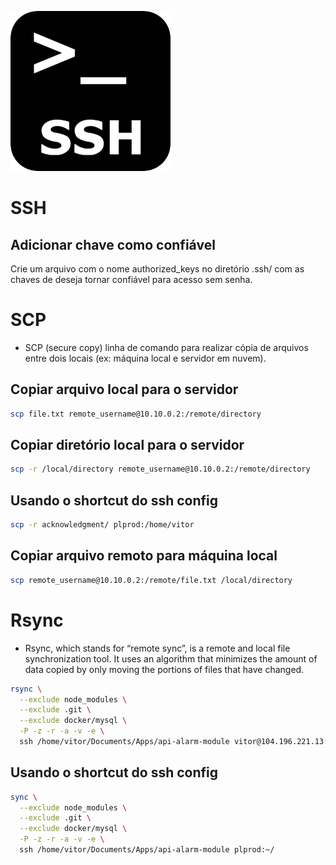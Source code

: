 ![SSH](./images/ssh-icon.png)

# SSH

## Adicionar chave como confiável

Crie um arquivo com o nome authorized_keys no diretório .ssh/ com as chaves de deseja tornar confiável para acesso sem senha.

# SCP

- SCP (secure copy) linha de comando para realizar cópia de arquivos entre dois locais (ex: máquina local e servidor em nuvem).

## Copiar arquivo local para o servidor

```bash
scp file.txt remote_username@10.10.0.2:/remote/directory
```

## Copiar diretório local para o servidor

```bash
scp -r /local/directory remote_username@10.10.0.2:/remote/directory
```

## Usando o shortcut do ssh config

```bash
scp -r acknowledgment/ plprod:/home/vitor
```

## Copiar arquivo remoto para máquina local

```bash
scp remote_username@10.10.0.2:/remote/file.txt /local/directory
```

# Rsync

- Rsync, which stands for “remote sync”, is a remote and local file synchronization tool. It uses an algorithm that minimizes the amount of data copied by only moving the portions of files that have changed.

```bash
rsync \
  --exclude node_modules \
  --exclude .git \
  --exclude docker/mysql \
  -P -z -r -a -v -e \
  ssh /home/vitor/Documents/Apps/api-alarm-module vitor@104.196.221.13:~/
```

## Usando o shortcut do ssh config

```bash
sync \
  --exclude node_modules \
  --exclude .git \
  --exclude docker/mysql \
  -P -z -r -a -v -e \
  ssh /home/vitor/Documents/Apps/api-alarm-module plprod:~/
```

